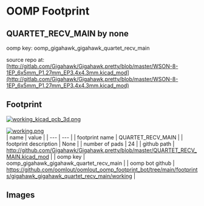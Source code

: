 # OOMP Footprint  
## QUARTET_RECV_MAIN  by none  
  
oomp key: oomp_gigahawk_gigahawk_quartet_recv_main  
  
source repo at: [http://gitlab.com/Gigahawk/Gigahawk.pretty/blob/master/WSON-8-1EP_6x5mm_P1.27mm_EP3.4x4.3mm.kicad_mod](http://gitlab.com/Gigahawk/Gigahawk.pretty/blob/master/WSON-8-1EP_6x5mm_P1.27mm_EP3.4x4.3mm.kicad_mod)  
## Footprint  
  
[![working_kicad_pcb_3d.png](working_kicad_pcb_3d_600.png)](working_kicad_pcb_3d.png)  
  
[![working.png](working_600.png)](working.png)  
| name | value | 
| --- | --- | 
| footprint name | QUARTET_RECV_MAIN | 
| footprint description | None | 
| number of pads | 24 | 
| github path | http://github.com/Gigahawk/Gigahawk.pretty/blob/master/QUARTET_RECV_MAIN.kicad_mod | 
| oomp key | oomp_gigahawk_gigahawk_quartet_recv_main | 
| oomp bot github | https://github.com/oomlout/oomlout_oomp_footprint_bot/tree/main/footprints/gigahawk_gigahawk_quartet_recv_main/working | 
## Images  
